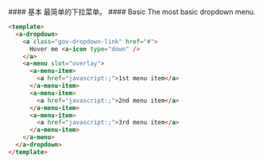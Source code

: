 <cn>
#### 基本
最简单的下拉菜单。
</cn>

<us>
#### Basic
The most basic dropdown menu.
</us>

```html
<template>
  <a-dropdown>
    <a class="gov-dropdown-link" href="#">
      Hover me <a-icon type="down" />
    </a>
    <a-menu slot="overlay">
      <a-menu-item>
        <a href="javascript:;">1st menu item</a>
      </a-menu-item>
      <a-menu-item>
        <a href="javascript:;">2nd menu item</a>
      </a-menu-item>
      <a-menu-item>
        <a href="javascript:;">3rd menu item</a>
      </a-menu-item>
    </a-menu>
  </a-dropdown>
</template>
```
